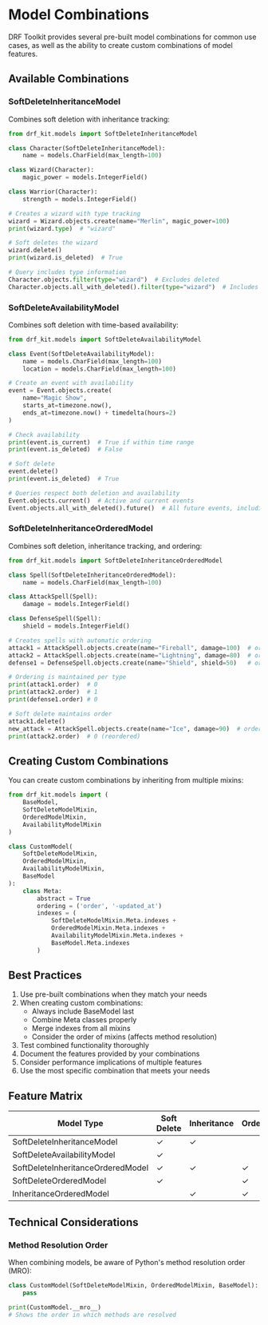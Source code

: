 # Model Combinations

DRF Toolkit provides several pre-built model combinations for common use cases, as well as the ability to create custom combinations of model features.

## Available Combinations

### SoftDeleteInheritanceModel

Combines soft deletion with inheritance tracking:

```python
from drf_kit.models import SoftDeleteInheritanceModel

class Character(SoftDeleteInheritanceModel):
    name = models.CharField(max_length=100)

class Wizard(Character):
    magic_power = models.IntegerField()

class Warrior(Character):
    strength = models.IntegerField()

# Creates a wizard with type tracking
wizard = Wizard.objects.create(name="Merlin", magic_power=100)
print(wizard.type)  # "wizard"

# Soft deletes the wizard
wizard.delete()
print(wizard.is_deleted)  # True

# Query includes type information
Character.objects.filter(type="wizard")  # Excludes deleted
Character.objects.all_with_deleted().filter(type="wizard")  # Includes deleted
```

### SoftDeleteAvailabilityModel

Combines soft deletion with time-based availability:

```python
from drf_kit.models import SoftDeleteAvailabilityModel

class Event(SoftDeleteAvailabilityModel):
    name = models.CharField(max_length=100)
    location = models.CharField(max_length=100)

# Create an event with availability
event = Event.objects.create(
    name="Magic Show",
    starts_at=timezone.now(),
    ends_at=timezone.now() + timedelta(hours=2)
)

# Check availability
print(event.is_current)  # True if within time range
print(event.is_deleted)  # False

# Soft delete
event.delete()
print(event.is_deleted)  # True

# Queries respect both deletion and availability
Event.objects.current()  # Active and current events
Event.objects.all_with_deleted().future()  # All future events, including deleted
```

### SoftDeleteInheritanceOrderedModel

Combines soft deletion, inheritance tracking, and ordering:

```python
from drf_kit.models import SoftDeleteInheritanceOrderedModel

class Spell(SoftDeleteInheritanceOrderedModel):
    name = models.CharField(max_length=100)

class AttackSpell(Spell):
    damage = models.IntegerField()

class DefenseSpell(Spell):
    shield = models.IntegerField()

# Creates spells with automatic ordering
attack1 = AttackSpell.objects.create(name="Fireball", damage=100)  # order=0
attack2 = AttackSpell.objects.create(name="Lightning", damage=80)  # order=1
defense1 = DefenseSpell.objects.create(name="Shield", shield=50)   # order=0

# Ordering is maintained per type
print(attack1.order)  # 0
print(attack2.order)  # 1
print(defense1.order) # 0

# Soft delete maintains order
attack1.delete()
new_attack = AttackSpell.objects.create(name="Ice", damage=90)  # order=1
print(attack2.order)  # 0 (reordered)
```

## Creating Custom Combinations

You can create custom combinations by inheriting from multiple mixins:

```python
from drf_kit.models import (
    BaseModel,
    SoftDeleteModelMixin,
    OrderedModelMixin,
    AvailabilityModelMixin
)

class CustomModel(
    SoftDeleteModelMixin,
    OrderedModelMixin,
    AvailabilityModelMixin,
    BaseModel
):
    class Meta:
        abstract = True
        ordering = ('order', '-updated_at')
        indexes = (
            SoftDeleteModelMixin.Meta.indexes +
            OrderedModelMixin.Meta.indexes +
            AvailabilityModelMixin.Meta.indexes +
            BaseModel.Meta.indexes
        )
```

## Best Practices

1. Use pre-built combinations when they match your needs
2. When creating custom combinations:
   - Always include BaseModel last
   - Combine Meta classes properly
   - Merge indexes from all mixins
   - Consider the order of mixins (affects method resolution)
3. Test combined functionality thoroughly
4. Document the features provided by your combinations
5. Consider performance implications of multiple features
6. Use the most specific combination that meets your needs

## Feature Matrix

| Model Type | Soft Delete | Inheritance | Ordered | Availability |
|------------|-------------|-------------|---------|--------------|
| SoftDeleteInheritanceModel | ✓ | ✓ | | |
| SoftDeleteAvailabilityModel | ✓ | | | ✓ |
| SoftDeleteInheritanceOrderedModel | ✓ | ✓ | ✓ | |
| SoftDeleteOrderedModel | ✓ | | ✓ | |
| InheritanceOrderedModel | | ✓ | ✓ | |

## Technical Considerations

### Method Resolution Order

When combining models, be aware of Python's method resolution order (MRO):

```python
class CustomModel(SoftDeleteModelMixin, OrderedModelMixin, BaseModel):
    pass

print(CustomModel.__mro__)
# Shows the order in which methods are resolved
```

